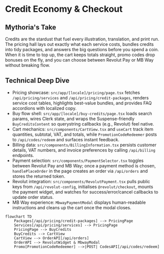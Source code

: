 # Credit Economy & Checkout

## Mythoria's Take
Credits are the stardust that fuel every illustration, translation, and print run. The pricing hall lays out exactly what each service costs, bundles credits into tidy packages, and answers the big questions before you spend a coin. When it is time to top up, the cart keeps totals straight, promo codes drop bonuses on the fly, and you can choose between Revolut Pay or MB Way without breaking flow.

## Technical Deep Dive
- Pricing showcase: `src/app/[locale]/pricing/page.tsx` fetches `/api/pricing/services` and `/api/pricing/credit-packages`, renders service cost tables, highlights best-value bundles, and provides FAQ accordions with localized copy.
- Buy flow shell: `src/app/[locale]/buy-credits/page.tsx` loads search params, wires Clerk state, and wraps the Suspense-friendly `BuyCreditsContent` so querystring callbacks (e.g., Revolut) feel native.
- Cart mechanics: `src/components/CartView.tsx` and `useCart` track item quantities, subtotal, VAT, and totals, while `PromotionCodeRedeemer` posts to `/api/codes/redeem` and surfaces instant feedback.
- Billing data: `src/components/BillingInformation.tsx` persists customer details, VAT numbers, and invoice preferences by calling `/api/billing` endpoints.
- Payment selection: `src/components/PaymentSelector.tsx` toggles between Revolut Pay and MB Way; once a payment method is chosen, `handlePlaceOrder` in the page creates an order via `/api/orders` and stores the returned token.
- Revolut integration: `src/components/RevolutPayment.tsx` pulls public keys from `/api/revolut-config`, initialises `@revolut/checkout`, mounts the payment widget, and watches for success/error/cancel callbacks to update order status.
- MB Way experience: `MbwayPaymentModal` displays human-readable instructions and cleans up the cart once the modal closes.

```mermaid
flowchart TD
    Packages[/api/pricing/credit-packages] --> PricingPage
    Services[/api/pricing/services] --> PricingPage
    PricingPage --> BuyCredits
    BuyCredits --> CartView
    CartView --> OrderAPI[/api/orders]
    OrderAPI --> RevolutWidget & MbwayModal
    Promo[PromotionCodeRedeemer] -->|POST| CodesAPI[/api/codes/redeem]
```
